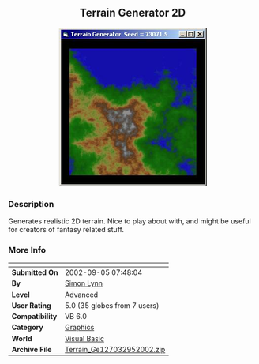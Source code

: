 ﻿<div align="center">

## Terrain Generator 2D

<img src="PIC200295747381363.jpg">
</div>

### Description

Generates realistic 2D terrain. Nice to play about with, and might be useful for creators of fantasy related stuff.
 
### More Info
 


<span>             |<span>
---                |---
**Submitted On**   |2002-09-05 07:48:04
**By**             |[Simon  Lynn](https://github.com/Planet-Source-Code/PSCIndex/blob/master/ByAuthor/simon-lynn.md)
**Level**          |Advanced
**User Rating**    |5.0 (35 globes from 7 users)
**Compatibility**  |VB 6\.0
**Category**       |[Graphics](https://github.com/Planet-Source-Code/PSCIndex/blob/master/ByCategory/graphics__1-46.md)
**World**          |[Visual Basic](https://github.com/Planet-Source-Code/PSCIndex/blob/master/ByWorld/visual-basic.md)
**Archive File**   |[Terrain\_Ge127032952002\.zip](https://github.com/Planet-Source-Code/simon-lynn-terrain-generator-2d__1-38675/archive/master.zip)








